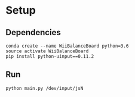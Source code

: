 # Setup

## Dependencies

    conda create --name WiiBalanceBoard python=3.6
    source activate WiiBalanceBoard
    pip install python-uinput==0.11.2

## Run

    python main.py /dev/input/jsN

